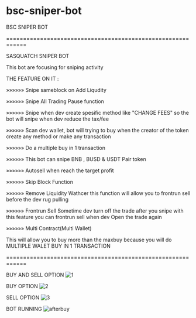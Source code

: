 # bsc-sniper-bot

BSC SNIPER BOT 



============================================================

SASQUATCH SNIPER BOT
  
This bot are focusing for sniping activity

THE FEATURE ON IT :

»»»»»» Snipe sameblock on Add Liqudity

»»»»»» Snipe All Trading Pause function

»»»»»» Snipe when dev create spesific method 
   like "CHANGE FEES" so the bot will snipe
   when dev reduce the tax/fee

»»»»»» Scan dev wallet, bot will trying to buy 
  when the creator of the token create any method
  or make any transaction

»»»»»» Do a multiple buy in 1 transaction

»»»»»» This bot can snipe BNB , BUSD & USDT Pair token

»»»»»» Autosell when reach the target profit 

»»»»»» Skip Block Function

»»»»»» Remove Liquidity Wathcer
   this function will allow you to frontrun sell before
   the dev rug pulling

»»»»»» Frontrun Sell
   Sometime dev turn off the trade after you snipe
   with this feature you can frontrun sell when dev
   Open the trade again

»»»»»» Multi Contract(Multi Wallet)

   This will allow you to buy more than the maxbuy
   because you will do MULTIPLE WALET BUY IN 1 TRANSACTION

============================================================

BUY AND SELL OPTION
![1](https://user-images.githubusercontent.com/86655740/164718805-c3454f27-1a60-47a4-a342-54046a0fd0b9.png)


BUY OPTION
![2](https://user-images.githubusercontent.com/86655740/164719056-a267d5b4-b8bc-4c32-ae9b-5446f060e4ad.png)

SELL OPTION
![3](https://user-images.githubusercontent.com/86655740/164719066-9bd2606e-4ea1-4505-9d61-4b726009df7c.png)

BOT RUNNING
![afterbuy](https://user-images.githubusercontent.com/86655740/164718543-233a50e1-2d7e-4b76-844e-02d2118255d6.jpg)


